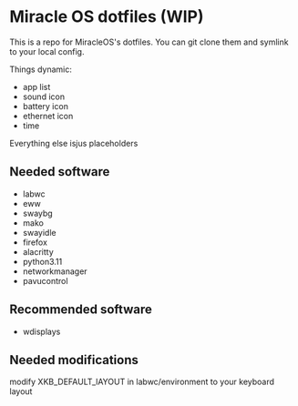 # Miracle OS dotfiles (WIP)

This is a repo for MiracleOS's dotfiles. You can git clone them and symlink to your local config.

Things dynamic:

* app list
* sound icon
* battery icon
* ethernet icon
* time

Everything else isjus placeholders

## Needed software

* labwc
* eww
* swaybg
* mako
* swayidle
* firefox
* alacritty
* python3.11
* networkmanager
* pavucontrol

## Recommended software

* wdisplays

## Needed modifications

modify XKB_DEFAULT_lAYOUT in labwc/environment to your keyboard layout